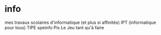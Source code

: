 # info
mes travaux scolaires d'informatique (et plus si affinités)
IPT (informatique pour tous)
TIPE
speinfo
Pis Le Jeu tant qu'à faire
